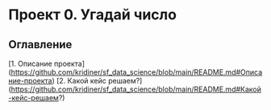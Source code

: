 # Проект 0. Угадай число

## Оглавление
[1. Описание проекта] (https://github.com/kridiner/sf_data_science/blob/main/README.md#Описание-проекта)
[2. Какой кейс решаем?] (https://github.com/kridiner/sf_data_science/blob/main/README.md#Какой-кейс-решаем?)